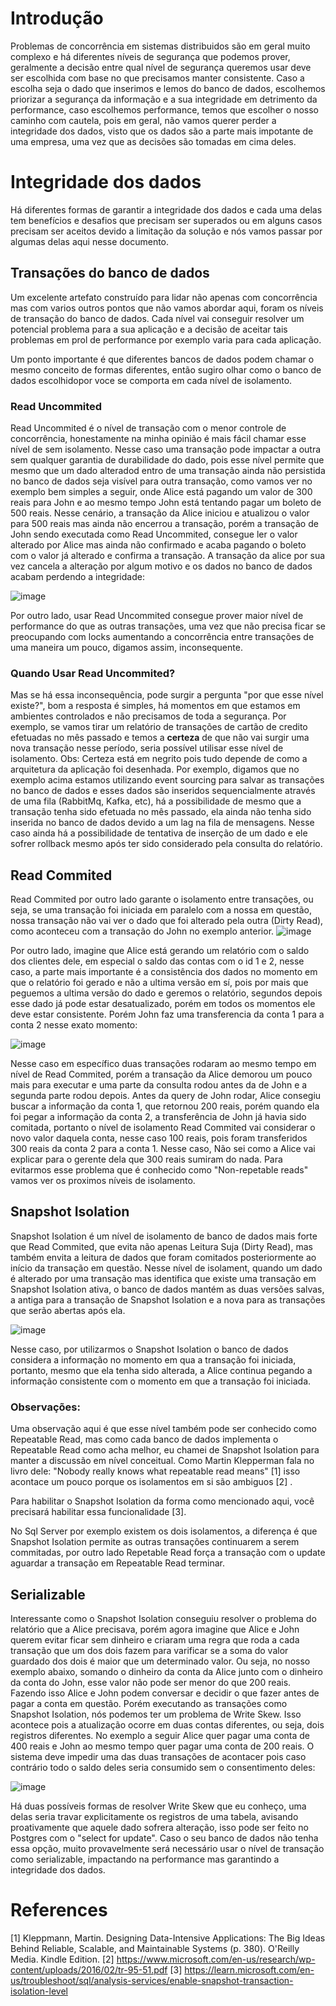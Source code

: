 # Introdução

Problemas de concorrência em sistemas distribuidos são em geral muito complexo e há diferentes níveis de segurança que podemos prover, geralmente a decisão entre qual nível de segurança queremos usar deve ser escolhida com base no que precisamos manter consistente. Caso a escolha seja o dado que inserimos e lemos do banco de dados, escolhemos priorizar a segurança da informação e a sua integridade em detrimento da performance, caso escolhemos performance, temos que escolher o nosso caminho com cautela, pois em geral, não vamos querer perder a integridade dos dados, visto que os dados são a parte mais impotante de uma empresa, uma vez que as decisões são tomadas em cima deles.

# Integridade dos dados

Há diferentes formas de garantir a integridade dos dados e cada uma delas tem benefícios e desafios que precisam ser superados ou em alguns casos precisam ser aceitos devido a limitação da solução e nós vamos passar por algumas delas aqui nesse documento.

## Transações do banco de dados

Um excelente artefato construído para lidar não apenas com concorrência mas com varios outros pontos que não vamos abordar aqui, foram os níveis de transação do banco de dados. Cada nível vai conseguir resolver um potencial problema para a sua aplicação e a decisão de aceitar tais problemas em prol de performance por exemplo varia para cada aplicação.

Um ponto importante é que diferentes bancos de dados podem chamar o mesmo conceito de formas diferentes, então sugiro olhar como o banco de dados escolhidopor voce se comporta em cada nível de isolamento.

### Read Uncommited 

Read Uncommited é o nível de transação com o menor controle de concorrência, honestamente na minha opinião é mais fácil chamar esse nível de sem isolamento. Nesse caso uma transação pode impactar a outra sem qualquer garantia de durabilidade do dado, pois esse nível permite que mesmo que um dado alteradod entro de uma transação ainda não persistida no banco de dados seja visível para outra transação, como vamos ver no exemplo bem simples a seguir, onde Alice está pagando um valor de 300 reais para John e ao mesmo tempo John está tentando pagar um boleto de 500 reais. Nesse cenário, a transação da Alice iniciou e atualizou o valor para 500 reais mas ainda não encerrou a transação, porém a transação de John sendo executada como Read Uncommited, consegue ler o valor alterado por Alice mas ainda não confirmado e acaba pagando o boleto com o valor já alterado e confirma a transação. A transação da alice por sua vez cancela a alteração por algum motivo e os dados no banco de dados acabam perdendo a integridade:

![image](https://github.com/gumberss/Rinha-Sharding/assets/38296002/732a0bca-ec0e-4096-8562-deb8ad0ae24f)

Por outro lado, usar Read Uncommited consegue prover maior nível de performance do que as outras transações, uma vez que não precisa ficar se preocupando com locks aumentando a concorrência entre transações de uma maneira um pouco, digamos assim, inconsequente.

### Quando Usar Read Uncommited?
Mas se há essa inconsequência, pode surgir a pergunta "por que esse nível existe?", bom a resposta é simples, há momentos em que estamos em ambientes controlados e não precisamos de toda a segurança. Por exemplo, se vamos tirar um relatório de transações de cartão de credito efetuadas no mês passado e temos a **certeza** de que não vai surgir uma nova transação nesse período, seria possível utilisar esse nível de isolamento. 
Obs: Certeza está em negrito pois tudo depende de como a arquitetura da aplicação foi desenhada. Por exemplo, digamos que no exemplo acima estamos utilizando event sourcing para salvar as transações no banco de dados e esses dados são inseridos sequencialmente através de uma fila (RabbitMq, Kafka, etc), há a possibilidade de mesmo que a transação tenha sido efetuada no mês passado, ela ainda não tenha sido inserida no banco de dados devido a um lag na fila de mensagens. Nesse caso ainda há a possibilidade de tentativa de inserção de um dado e ele sofrer rollback mesmo após ter sido considerado pela consulta do relatório.

## Read Commited 

Read Commited por outro lado garante o isolamento entre transações, ou seja, se uma transação foi iniciada em paralelo com a nossa em questão, nossa transação não vai ver o dado que foi alterado pela outra (Dirty Read), como aconteceu com a transação do John no exemplo anterior.
![image](https://github.com/gumberss/Rinha-Sharding/assets/38296002/86366fc3-3cef-47c0-a41b-50280dd68636)

Por outro lado, imagine que Alice está gerando um relatório com o saldo dos clientes dele, em especial o saldo das contas com o id 1 e 2, nesse caso, a parte mais importante é a consistência dos dados no momento em que o relatório foi gerado e não a ultima versão em sí, pois por mais que peguemos a ultima versão do dado e geremos o relatório, segundos depois esse dado já pode estar desatualizado, porém em todos os momentos ele deve estar consistente. Porém John faz uma transferencia da conta 1 para a conta 2 nesse exato momento:

![image](https://github.com/gumberss/Rinha-Sharding/assets/38296002/da099a82-f4b4-47d7-a8ff-b8abf8954d4c)

Nesse caso em específico duas transações rodaram ao mesmo tempo em nível de Read Commited, porém a transação da Alice demorou um pouco mais para executar e uma parte da consulta rodou antes da de John e a segunda parte rodou depois. Antes da query de John rodar, Alice consegiu buscar a informação da conta 1, que retornou 200 reais, porém quando ela foi pegar a informação da conta 2, a transferência de John já havia sido comitada, portanto o nível de isolamento Read Commited vai considerar o novo valor daquela conta, nesse caso 100 reais, pois foram transferidos 300 reais da conta 2 para a conta 1. Nesse caso, Não sei como a Alice vai explicar para o gerente dela que 300 reais sumiram do nada. Para evitarmos esse problema que é conhecido como "Non-repetable reads" vamos ver os proximos níveis de isolamento.

## Snapshot Isolation

Snapshot Isolation é um nível de isolamento de banco de dados mais forte que Read Commited, que evita não apenas Leitura Suja (Dirty Read), mas também envita a leitura de dados que foram comitados posteriormente ao início da transação em questão. Nesse nível de isolament, quando um dado é alterado por uma transação mas identifica que existe uma transação em Snapshot Isolation ativa, o banco de dados mantém as duas versões salvas, a antiga para a transação de Snapshot Isolation e a nova para as transações que serão abertas após ela.

![image](https://github.com/gumberss/Rinha-Sharding/assets/38296002/eed05bcc-6a92-4252-8a98-c145beb3a63d)

Nesse caso, por utilizarmos o Snapshot Isolation o banco de dados considera a informação no momento em qua a transação foi iniciada, portanto, mesmo que ela tenha sido alterada, a Alice continua pegando a informação consistente com o momento em que a transação foi iniciada.

### Observações:

Uma observação aqui é que esse nível também pode ser conhecido como Repeatable Read, mas como cada banco de dados implementa o Repeatable Read como acha melhor, eu chamei de Snapshot Isolation para manter a discussão em nível conceitual. Como Martin Klepperman fala no livro dele: "Nobody really knows what repeatable read means" [1] isso acontace um pouco porque os isolamentos em si são ambiguos [2] .

Para habilitar o Snapshot Isolation da forma como mencionado aqui, você precisará habilitar essa funcionalidade [3].

No Sql Server por exemplo existem os dois isolamentos, a diferença é que Snapshot Isolation permite as outras transações continuarem a serem commitadas, por outro lado Repetable Read força a transação com o update aguardar a transação em Repeatable Read terminar.


## Serializable 

Interessante como o Snapshot Isolation conseguiu resolver o problema do relatório que a Alice precisava, porém agora imagine que Alice e John querem evitar ficar sem dinheiro e criaram uma regra que roda a cada transação que um dos dois fazem para varificar se a soma do valor guardado dos dois é maior que um determinado valor. Ou seja, no nosso exemplo abaixo, somando o dinheiro da conta da Alice junto com o dinheiro da conta do John, esse valor não pode ser menor do que 200 reais. Fazendo isso Alice e John podem conversar e decidir o que fazer antes de pagar a conta em questão. Porém executando as transações como Snapshot Isolation, nós podemos ter um problema de Write Skew. Isso acontece pois a atualização ocorre em duas contas diferentes, ou seja, dois registros diferentes. No exemplo a seguir Alice quer pagar uma conta de 400 reais e John ao mesmo tempo quer pagar uma conta de 200 reais. O sistema deve impedir uma das duas transações de acontacer pois caso contrário todo o saldo deles seria consumido sem o consentimento deles:

![image](https://github.com/gumberss/Rinha-Sharding/assets/38296002/e778cda4-18af-4777-b88a-f5b20783468d)

Há duas possíveis formas de resolver Write Skew que eu conheço, uma delas seria travar explicitamente os registros de uma tabela, avisando proativamente que aquele dado sofrera alteração, isso pode ser feito no Postgres com o "select for update". Caso o seu banco de dados não tenha essa opção, muito provavelmente será necessário usar o nível de transação como serializable, impactando na performance mas garantindo a integridade dos dados.

# References 

[1] Kleppmann, Martin. Designing Data-Intensive Applications: The Big Ideas Behind Reliable, Scalable, and Maintainable Systems (p. 380). O'Reilly Media. Kindle Edition. 
[2] https://www.microsoft.com/en-us/research/wp-content/uploads/2016/02/tr-95-51.pdf
[3] https://learn.microsoft.com/en-us/troubleshoot/sql/analysis-services/enable-snapshot-transaction-isolation-level
